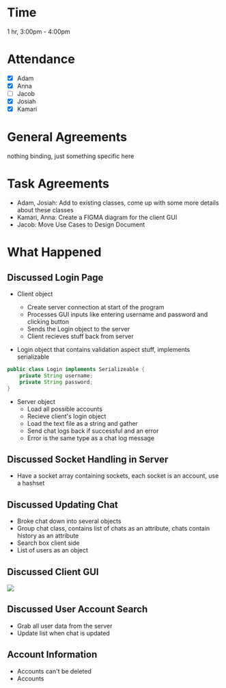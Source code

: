 # Time
1 hr, 3:00pm - 4:00pm

# Attendance
- [x] Adam
- [x] Anna
- [ ] Jacob
- [x] Josiah
- [x] Kamari

# General Agreements
nothing binding, just something specific here

# Task Agreements 
- Adam, Josiah: Add to existing classes, come up with some more details about these classes 
- Kamari, Anna: Create a FIGMA diagram for the client GUI
- Jacob: Move Use Cases to Design Document


# What Happened
## Discussed Login Page
- Client object
    - Create server connection at start of the program
    - Processes GUI inputs like entering username and password and clicking button
    - Sends the Login object to the server
    - Client recieves stuff back from server

- Login object that contains validation aspect stuff, implements serializable
```java
public class Login implements Serializeable {
    private String username;
    private String password;
}
```
- Server object
    - Load all possible accounts
    - Recieve client's login object
    - Load the text file as a string and gather
    - Send chat logs back if successful and an error
    - Error is the same type as a chat log message

## Discussed Socket Handling in Server
- Have a socket array containing sockets, each socket is an account, use a hashset

## Discussed Updating Chat
- Broke chat down into several objects
- Group chat class, contains list of chats as an attribute, chats contain history as an attribute
- Search box client side
- List of users as an object

## Discussed Client GUI
![](Client_GUI.png)

## Discussed User Account Search
- Grab all user data from the server 
- Update list when chat is updated

## Account Information
- Accounts can't be deleted
- Accounts 
